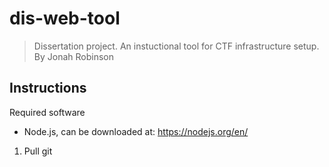 # dis-web-tool

> Dissertation project. An instuctional tool for CTF infrastructure setup. By Jonah Robinson

## Instructions

Required software
- Node.js, can be downloaded at: https://nodejs.org/en/

1. Pull git 

